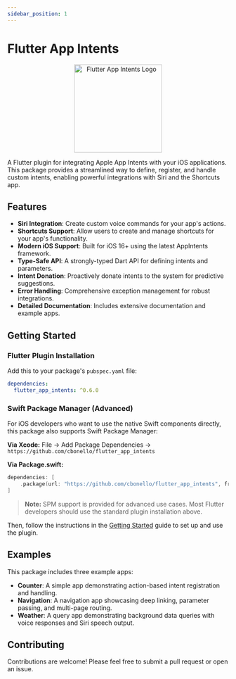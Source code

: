 ```yaml
---
sidebar_position: 1
---
```


# Flutter App Intents

<p align="center">
  <img src="/flutter_app_intents/img/logo.png" alt="Flutter App Intents Logo" width="200" height="200" />
</p>

A Flutter plugin for integrating Apple App Intents with your iOS applications. This package provides a streamlined way to define, register, and handle custom intents, enabling powerful integrations with Siri and the Shortcuts app.

## Features

- **Siri Integration**: Create custom voice commands for your app's actions.
- **Shortcuts Support**: Allow users to create and manage shortcuts for your app's functionality.
- **Modern iOS Support**: Built for iOS 16+ using the latest AppIntents framework.
- **Type-Safe API**: A strongly-typed Dart API for defining intents and parameters.
- **Intent Donation**: Proactively donate intents to the system for predictive suggestions.
- **Error Handling**: Comprehensive exception management for robust integrations.
- **Detailed Documentation**: Includes extensive documentation and example apps.

## Getting Started

### Flutter Plugin Installation

Add this to your package's `pubspec.yaml` file:

```yaml
dependencies:
  flutter_app_intents: ^0.6.0
```

### Swift Package Manager (Advanced)

For iOS developers who want to use the native Swift components directly, this package also supports Swift Package Manager:

**Via Xcode:** File → Add Package Dependencies → `https://github.com/cbonello/flutter_app_intents`

**Via Package.swift:**
```swift
dependencies: [
    .package(url: "https://github.com/cbonello/flutter_app_intents", from: "0.6.0")
]
```

> **Note:** SPM support is provided for advanced use cases. Most Flutter developers should use the standard plugin installation above.

Then, follow the instructions in the [Getting Started](getting-started) guide to set up and use the plugin.

## Examples

This package includes three example apps:
- **Counter**: A simple app demonstrating action-based intent registration and handling.
- **Navigation**: A navigation app showcasing deep linking, parameter passing, and multi-page routing.
- **Weather**: A query app demonstrating background data queries with voice responses and Siri speech output.

## Contributing

Contributions are welcome! Please feel free to submit a pull request or open an issue.